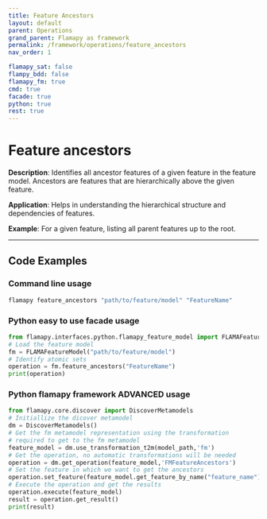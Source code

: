 ```yaml
---
title: Feature Ancestors
layout: default
parent: Operations
grand_parent: Flamapy as framework
permalink: /framework/operations/feature_ancestors
nav_order: 1

flamapy_sat: false
flampy_bdd: false
flamapy_fm: true
cmd: true
facade: true
python: true
rest: true
---
```


# Feature ancestors

**Description**: 
Identifies all ancestor features of a given feature in the feature model. Ancestors are features that are hierarchically above the given feature.

**Application**: 
Helps in understanding the hierarchical structure and dependencies of features.

**Example**: 
For a given feature, listing all parent features up to the root.

---
## Code Examples

### Command line usage
```bash
flamapy feature_ancestors "path/to/feature/model" "FeatureName"
```

### Python easy to use facade usage
```python
from flamapy.interfaces.python.flamapy_feature_model import FLAMAFeatureModel
# Load the feature model
fm = FLAMAFeatureModel("path/to/feature/model")
# Identify atomic sets
operation = fm.feature_ancestors("FeatureName")
print(operation)
```

### Python flamapy framework **ADVANCED** usage
```python
from flamapy.core.discover import DiscoverMetamodels
# Initiallize the dicover metamodel
dm = DiscoverMetamodels()
# Get the fm metamodel representation using the transformation 
# required to get to the fm metamodel
feature_model = dm.use_transformation_t2m(model_path,'fm') 
# Get the operation, no automatic transformations will be needed
operation = dm.get_operation(feature_model,'FMFeatureAncestors')
# Set the feature in which we want to get the ancestors
operation.set_feature(feature_model.get_feature_by_name("feature_name"))
# Execute the operation and get the results
operation.execute(feature_model)
result = operation.get_result()
print(result)
```